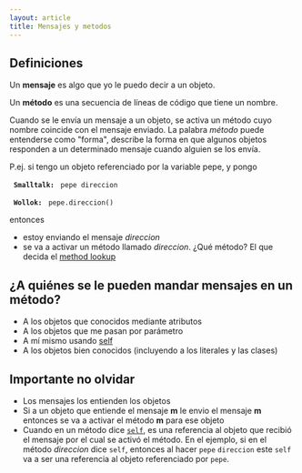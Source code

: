 ```yaml
---
layout: article
title: Mensajes y metodos
---
```


Definiciones
------------

Un **mensaje** es algo que yo le puedo decir a un objeto.

Un **método** es una secuencia de líneas de código que tiene un nombre.

Cuando se le envía un mensaje a un objeto, se activa un método cuyo nombre coincide con el mensaje enviado. La palabra *método* puede entenderse como "forma", describe la forma en que algunos objetos responden a un determinado mensaje cuando alguien se los envía.

P.ej. si tengo un objeto referenciado por la variable pepe, y pongo

` `**`Smalltalk:`**
` pepe direccion`

` `**`Wollok:`**
` pepe.direccion()`

entonces

-   estoy enviando el mensaje *direccion*
-   se va a activar un método llamado *direccion*. ¿Qué método? El que decida el [method lookup](paradigma-de-objetos---method-lookup.html)

¿A quiénes se le pueden mandar mensajes en un método?
-----------------------------------------------------

-   A los objetos que conocidos mediante atributos
-   A los objetos que me pasan por parámetro
-   A mí mismo usando [self](self---pseudovariable.html)
-   A los objetos bien conocidos (incluyendo a los literales y las clases)

Importante no olvidar
---------------------

-   Los mensajes los entienden los objetos
-   Si a un objeto que entiende el mensaje **m** le envio el mensaje **m** entonces se va a activar el método **m** para ese objeto
-   Cuando en un método dice [`self`](self---pseudovariable.html), es una referencia al objeto que recibió el mensaje por el cual se activó el método.
    En el ejemplo, si en el método *direccion* dice `self`, entonces al hacer `pepe` `direccion` este `self` va a ser una referencia al objeto referenciado por `pepe`.

